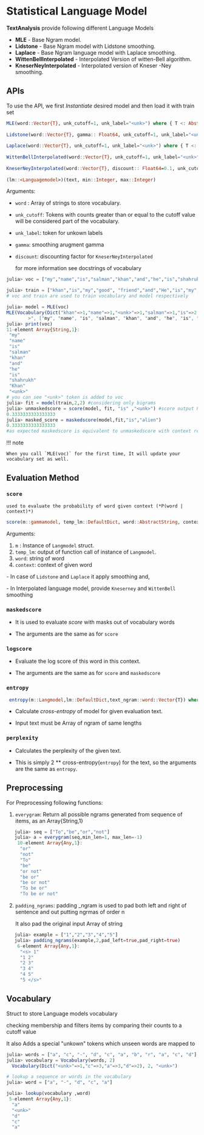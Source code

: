 #  Statistical Language Model 

**TextAnalysis** provide following different Language Models 

- **MLE** - Base Ngram model.
- **Lidstone** - Base Ngram model with Lidstone smoothing.
- **Laplace** - Base Ngram language model with Laplace smoothing.
- **WittenBellInterpolated** - Interpolated Version of witten-Bell algorithm.
- **KneserNeyInterpolated** - Interpolated  version of Kneser -Ney smoothing.

## APIs

To use the API, we first *Instantiate* desired model and then load it with train set

```julia
MLE(word::Vector{T}, unk_cutoff=1, unk_label="<unk>") where { T <: AbstractString}
        
Lidstone(word::Vector{T}, gamma:: Float64, unk_cutoff=1, unk_label="<unk>") where { T <: AbstractString}
        
Laplace(word::Vector{T}, unk_cutoff=1, unk_label="<unk>") where { T <: AbstractString}
        
WittenBellInterpolated(word::Vector{T}, unk_cutoff=1, unk_label="<unk>") where { T <: AbstractString}
        
KneserNeyInterpolated(word::Vector{T}, discount:: Float64=0.1, unk_cutoff=1, unk_label="<unk>") where { T <: AbstractString}
        
(lm::<Languagemodel>)(text, min::Integer, max::Integer)
```
Arguments:

 * `word` : Array of  strings to store vocabulary.

 * `unk_cutoff`: Tokens with counts greater than or equal to the cutoff value will be considered part of the vocabulary.

 * `unk_label`: token for unkown labels 

 *  `gamma`: smoothing arugment gamma 

 * `discount`:  discounting factor for `KneserNeyInterpolated`

   for more information see docstrings of vocabulary

```julia
julia> voc = ["my","name","is","salman","khan","and","he","is","shahrukh","Khan"]

julia> train = ["khan","is","my","good", "friend","and","He","is","my","brother"]
# voc and train are used to train vocabulary and model respectively

julia> model = MLE(voc)
MLE(Vocabulary(Dict("khan"=>1,"name"=>1,"<unk>"=>1,"salman"=>1,"is"=>2,"Khan"=>1,"my"=>1,"he"=>1,"shahrukh"=>1,"and"=>1…), 1, "<unk
        >", ["my", "name", "is", "salman", "khan", "and", "he", "is", "shahrukh", "Khan", "<unk>"]))
julia> print(voc)
11-element Array{String,1}:
 "my"
 "name"
 "is"
 "salman"
 "khan" 
 "and" 
 "he" 
 "is"
 "shahrukh"
 "Khan"
 "<unk>"
# you can see "<unk>" token is added to voc 
julia> fit = model(train,2,2) #considering only bigrams
julia> unmaskedscore = score(model, fit, "is" ,"<unk>") #score output P(word | context) without replacing context word with "<unk>"
0.3333333333333333
julia> masked_score = maskedscore(model,fit,"is","alien")
0.3333333333333333
#as expected maskedscore is equivalent to unmaskedscore with context replaced with "<unk>"

```

!!! note

    When you call `MLE(voc)` for the first time, It will update your vocabulary set as well. 

## Evaluation Method

### `score` 

    used to evaluate the probability of word given context (*P(word | context)*)

```julia
score(m::gammamodel, temp_lm::DefaultDict, word::AbstractString, context::AbstractString)
```

Arguments:

1. `m` : Instance of `Langmodel` struct.
2. `temp_lm`: output of function call of instance of `Langmodel`.
3. `word`: string of word 
4. `context`: context of given word

​- In case of `Lidstone` and `Laplace` it apply smoothing and, 

​- In Interpolated language model, provide `Kneserney` and `WittenBell` smoothing 

### `maskedscore` 

- It is used to evaluate *score* with masks out of vocabulary words

- The arguments are the same as for `score`

### `logscore` 

- Evaluate the log score of this word in this context.

- The arguments are the same as for `score` and `maskedscore`

### `entropy`

```julia
 entropy(m::Langmodel,lm::DefaultDict,text_ngram::word::Vector{T}) where { T <: AbstractString}
```

- Calculate *cross-entropy* of model for given evaluation text.

- Input text must be Array of ngram of same lengths

### `perplexity`  

- Calculates the perplexity of the given text.

- This is simply 2 ** cross-entropy(`entropy`) for the text, so the arguments are the same as `entropy`.

##  Preprocessing

 For Preprocessing following functions:

1. `everygram`: Return all possible ngrams generated from sequence of items, as an Array{String,1}

```julia
   julia> seq = ["To","be","or","not"]
   julia> a = everygram(seq,min_len=1, max_len=-1)
    10-element Array{Any,1}:
     "or"
     "not"
     "To"
     "be"
     "or not" 
     "be or"
     "be or not"
     "To be or"
     "To be or not"
```

2. `padding_ngrams`: padding _ngram is used to pad both left and right of sentence and out putting ngrmas of order n

   It also pad the original input Array of string 

```julia
   julia> example = ["1","2","3","4","5"]
   julia> padding_ngrams(example,2,pad_left=true,pad_right=true)
    6-element Array{Any,1}:
     "<s> 1" 
     "1 2"
     "2 3"
     "3 4"
     "4 5"
     "5 </s>"
```
## Vocabulary 

Struct to store Language models vocabulary

checking membership and filters items by comparing their counts to a cutoff value

It also Adds a special "unkown" tokens which unseen words are mapped to

```julia
julia> words = ["a", "c", "-", "d", "c", "a", "b", "r", "a", "c", "d"]
julia> vocabulary = Vocabulary(words, 2) 
  Vocabulary(Dict("<unk>"=>1,"c"=>3,"a"=>3,"d"=>2), 2, "<unk>") 

# lookup a sequence or words in the vocabulary
julia> word = ["a", "-", "d", "c", "a"]

julia> lookup(vocabulary ,word)
 5-element Array{Any,1}:
  "a"
  "<unk>"
  "d"
  "c"
  "a"
```
